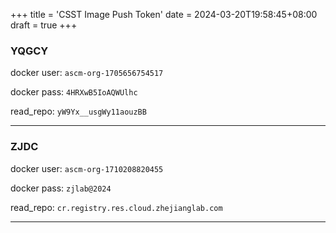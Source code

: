 +++
title = 'CSST Image Push Token'
date = 2024-03-20T19:58:45+08:00
draft = true
+++

### YQGCY
docker user: `ascm-org-1705656754517`

docker pass: `4HRXwB5IoAQWUlhc`

read_repo: `yW9Yx__usgWy11aouzBB`

---
### ZJDC

docker user: `ascm-org-1710208820455`

docker pass: `zjlab@2024`

read_repo: `cr.registry.res.cloud.zhejianglab.com`

---